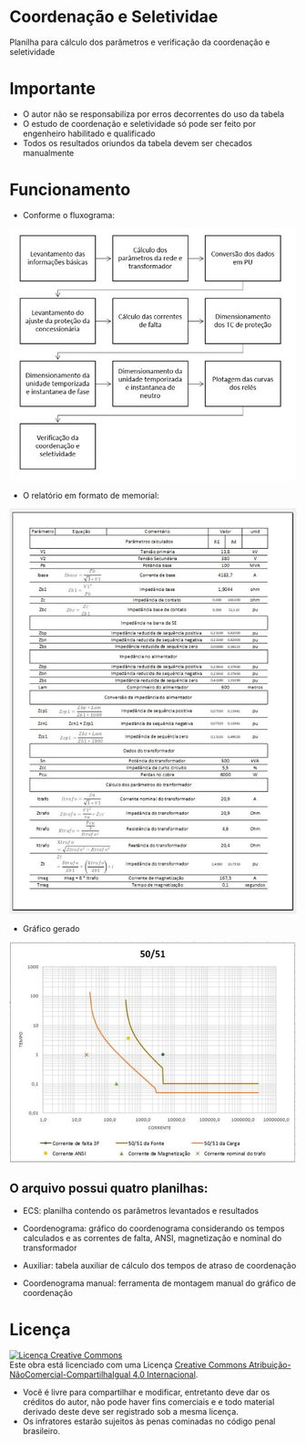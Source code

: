 # Coordenação e Seletividae

Planilha para cálculo dos parâmetros e verificação da coordenação e seletividade

# Importante

- O autor não se responsabiliza por erros decorrentes do uso da tabela
- O estudo de coordenação e seletividade só pode ser feito por engenheiro habilitado e qualificado
- Todos os resultados oriundos da tabela devem ser checados manualmente

# Funcionamento

- Conforme o fluxograma:

![alt text](https://github.com/jeffersonpimenta/Coordenacao-Seletividade/blob/master/imagens/fluxograma.JPG)

- O relatório em formato de memorial:

![alt text](https://github.com/jeffersonpimenta/Coordenacao-Seletividade/blob/master/imagens/relatorio.JPG)

- Gráfico gerado

![alt text](https://github.com/jeffersonpimenta/Coordenacao-Seletividade/blob/master/imagens/grafico.JPG)

## O arquivo possui quatro planilhas: 

- ECS: planilha contendo os parâmetros levantados e resultados

- Coordenograma: gráfico do coordenograma considerando os tempos calculados e as correntes de falta, ANSI, magnetização e nominal do transformador

- Auxiliar: tabela auxiliar de cálculo dos tempos de atraso de coordenação

- Coordenograma manual: ferramenta de montagem manual do gráfico de coordenação

# Licença

<a rel="license" href="http://creativecommons.org/licenses/by-nc-sa/4.0/"><img alt="Licença Creative Commons" style="border-width:0" src="https://i.creativecommons.org/l/by-nc-sa/4.0/88x31.png" /></a><br />Este obra está licenciado com uma Licença <a rel="license" href="http://creativecommons.org/licenses/by-nc-sa/4.0/">Creative Commons Atribuição-NãoComercial-CompartilhaIgual 4.0 Internacional</a>.

- Você é livre para compartilhar e modificar, entretanto deve dar os créditos do autor, não pode haver fins comerciais e e todo material derivado deste deve ser registrado sob a mesma licença.
- Os infratores estarão sujeitos às penas cominadas no código penal brasileiro.